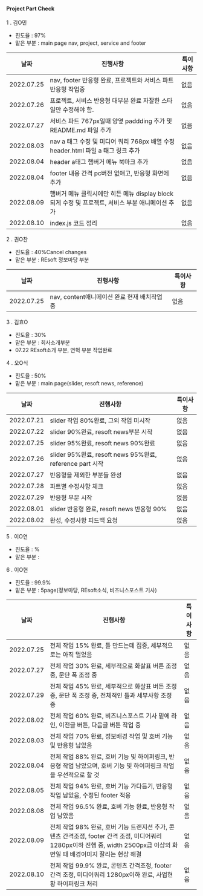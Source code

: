 #### Project Part Check

1 . 김O민

* 진도율 : 97%
* 맡은 부분 : main page nav, project, service and footer

|날짜|진행사항|특이사항|
|---|---|---|
|2022.07.25|nav, footer 반응형 완료, 프로젝트와 서비스 파트 반응형 작업중|없음|
|2022.07.26|프로젝트, 서비스 반응형 대부분 완료 자잘한 스타일만 수정해야 함.|없음|
|2022.07.27|서비스 파트 767px일때 양옆 paddding 추가 및 README.md 파일 추가|없음|
|2022.08.03|nav a 태그 수정 및 미디어 쿼리 768px 배열 수정 header.html 파일 a 태그 링크 추가|없음|
|2022.08.04|header a태그 햄버거 메뉴 북마크 추가|없음|
|2022.08.04|footer 내용 간격 pc버전 없애고, 반응형 화면에 추가|없음|
|2022.08.09|햄버거 메뉴 클릭시에만 히든 메뉴 display block 되게 수정 및 프로젝트, 서비스 부분 애니메이션 추가|없음|
|2022.08.10|index.js 코드 정리|없음|

2 . 권O찬

* 진도율 : 40%Cancel changes
* 맡은 부분 : REsoft 정보마당 부분
 
|날짜|진행사항|특이사항|
|---|---|---|
|2022.07.25|nav, content애니메이션 완료 현재 배치작업 중|없음|

3 . 김효O

* 진도율 : 30%
* 맡은 부분 : 회사소개부분
* 07.22 REsoft소개 부분, 연혁 부분 작업완료

4 . 오O식

* 진도율 : 50%
* 맡은 부분 : main page(slider, resoft news, reference)

|날짜|진행사항|특이사항|
|---|---|---|
|2022.07.21|slider 작업 80%완료, 그외 작업 미시작|없음|
|2022.07.22|slider 90%완료, resoft news부분 시작|없음|
|2022.07.25|slider 95%완료, resoft news 90%완료|없음|
|2022.07.26|slider 95%완료, resoft news 95%완료, reference part 시작|없음|
|2022.07.27|반응형을 제외한 부분들 완성|없음|
|2022.07.28|파트별 수정사항 체크|없음|
|2022.07.29|반응형 부분 시작|없음|
|2022.08.01|slider 반응형 완료, resoft news 반응형 90%|없음|
|2022.08.02|완성, 수정사항 피드백 요청|없음|

5 . 이O연

* 진도율 : %
* 맡은 부분 :

6 . 이O현

* 진도율 : 99.9%
* 맡은 부분 : 5page(정보마당, REsoft소식, 비즈니스포스트 기사)

|날짜|진행사항|특이사항|
|---|---|---|
|2022.07.25|전체 작업 15% 완료, 틀 만드는데 집중, 세부적으로는 아직 멀었음|없음|
|2022.07.27|전체 작업 30% 완료, 세부적으로 화살표 버튼 조정 중, 문단 폭 조정 중|없음|
|2022.07.29|전체 작업 45% 완료, 세부적으로 화살표 버튼 조정 중, 문단 폭 조정 중, 전체적인 틀과 세부사항 조정 중|없음|
|2022.08.02|전체 작업 60% 완료, 비즈니스포스트 기사 밑에 라인, 이전글 버튼, 다음글 버튼 작업 중|없음|
|2022.08.03|전체 작업 70% 완료, 정보배경 작업 및 호버 기능 및 반응형 남았음|없음|
|2022.08.04|전체 작업 88% 완료, 호버 기능 및 하이퍼링크, 반응형 작업 남았으며, 호버 기능 및 하이퍼링크 작업을 우선적으로 할 것|없음|
|2022.08.05|전체 작업 94% 완료, 호버 기능 가다듬기, 반응형 작업 남았음, 수정된 footer 적용|없음|
|2022.08.08|전체 작업 96.5% 완료, 호버 기능 완료, 반응형 작업 남았음|없음|
|2022.08.09|전체 작업 98% 완료, 호버 기능 트랜지션 추가, 콘텐츠 간격조정, footer 간격 조정, 미디어쿼리 1280px이하 진행 중, width 2500px급 이상의 화면일 때 배경이미지 잘리는 현상 해결|없음|
|2022.08.10|전체 작업 99.9% 완료, 콘텐츠 간격조정, footer 간격 조정, 미디어쿼리 1280px이하 완료, 사업현황 하이퍼링크 처리|없음|

